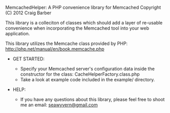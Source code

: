 MemcachedHelper: A PHP convenience library for Memcached
Copyright (C) 2012  Craig Barber

This library is a colleciton of classes which should add a layer of re-usable convenience
when incorporating the Memcached tool into your web application.

This library utilizes the Memcache class provided by PHP: http://php.net/manual/en/book.memcache.php

* GET STARTED:
	* Specify your Memcached server's configuration data inside the constructor for the class: CacheHelperFactory.class.php
	* Take a look at example code included in the example/ directory.

* HELP:
	* If you have any questions about this library, please feel free to shoot me an email: seawyvern@gmail.com